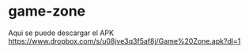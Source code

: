 # game-zone

Aqui se puede descargar el APK
https://www.dropbox.com/s/u08jve3q3f5af8j/Game%20Zone.apk?dl=1
